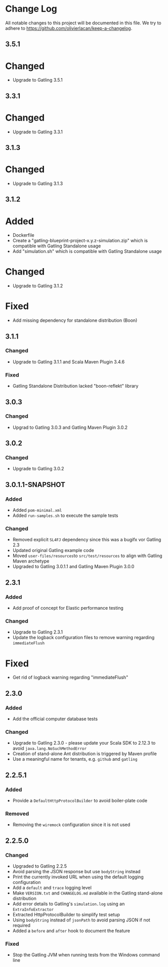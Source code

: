 # Change Log

All notable changes to this project will be documented in this file. We try to adhere to https://github.com/olivierlacan/keep-a-changelog.

## 3.5.1

# Changed
- Upgrade to Gatling 3.5.1

## 3.3.1

# Changed
- Upgrade to Gatling 3.3.1

## 3.1.3

# Changed
- Upgrade to Gatling 3.1.3

## 3.1.2

# Added
- Dockerfile
- Create a "gatling-blueprint-project-x.y.z-simulation.zip" which is compatible with Gatling Standalone usage
- Add "simulation.sh" which is compatible with Gatling Standalone usage

# Changed
- Upgrade to Gatling 3.1.2

# Fixed
- Add missing dependency for standalone distribution (Boon)

## 3.1.1

### Changed
- Upgrade to Gatling 3.1.1 and Scala Maven Plugin 3.4.6

### Fixed
- Gatling Standalone Distribution lacked "boon-reflekt" library

## 3.0.3

### Changed
- Upgrad to Gatling 3.0.3 and Gatling Maven Plugin 3.0.2

## 3.0.2

### Changed
- Upgrade to Gatling 3.0.2

## 3.0.1.1-SNAPSHOT

### Added 
- Added `pom-minimal.xml` 
- Added `run-samples.sh` to execute the sample tests

### Changed
- Removed explicit `SL4FJ` dependency since this was a bugifx vor Gatling 2.3
- Updated original Gatling example code
- Moved `user-files/resources`to `src/test/resources` to align with Gatling Maven archetype
- Upgraded to Gatling 3.0.1.1 and Gatling Maven Plugin 3.0.0

## 2.3.1

### Added
- Add proof of concept for Elastic performance testing

### Changed
- Upgrade to Gatling 2.3.1
- Update the logback configuration files to remove warning regarding `immediateFlush`

# Fixed
- Get rid of logback warning regarding "immediateFlush"

## 2.3.0

### Added
- Add the official computer database tests

### Changed
- Upgrade to Gatling 2.3.0 - please update your Scala SDK to 2.12.3 to avoid `java.lang.NoSuchMethodError`
- Creation of stand-alone Ant distribution is triggered by Maven profile
- Use a meaningful name for tenants, e.g. `github` and `gatling`

## 2.2.5.1

### Added
- Provide a `DefaultHttpProtocolBuilder` to avoid boiler-plate code

### Removed
- Removing the `wiremock` configuration since it is not used

## 2.2.5.0

### Changed
- Upgraded to Gatling 2.2.5
- Avoid parsing the JSON response but use `bodyString` instead
- Print the currently invoked URL when using the default logging configuration
- Add a `default` and `trace` logging level
- Make `VERSION.txt` and `CHANGELOG.md` available in the Gatling stand-alone distribution
- Add error details to Gatling's `simulation.log`  using an `ExtraInfoExtractor`
- Extracted HttpProtocolBuilder to simplify test setup
- Using `bodyString` instead of `jsonPath` to avoid parsing JSON if not required
- Added a `before` and `after` hook to document the feature 

### Fixed
- Stop the Gatling JVM when running tests from the Windows command line
